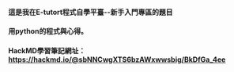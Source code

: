 #### 這是我在E-tutort程式自學平臺--新手入門專區的題目
#### 用python的程式與心得。
#### HackMD學習筆記網址：https://hackmd.io/@sbNNCwgXTS6bzAWxwwsbig/BkDfGa_4ee
